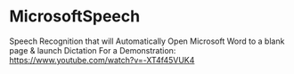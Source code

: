 # MicrosoftSpeech
Speech Recognition that will Automatically  Open Microsoft Word  to a blank page &amp; launch Dictation
For a Demonstration: https://www.youtube.com/watch?v=-XT4f45VUK4
